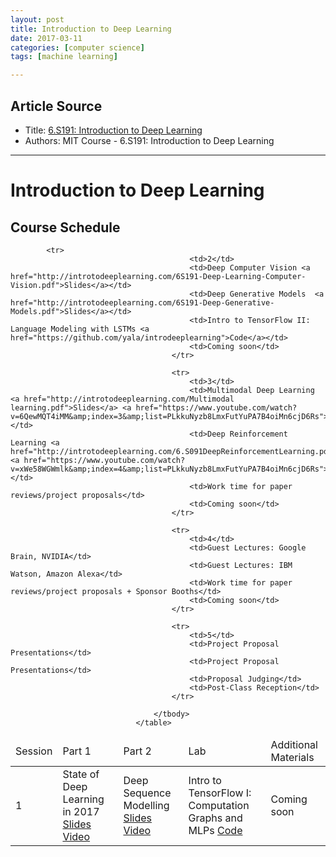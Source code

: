 ```yaml
---
layout: post
title: Introduction to Deep Learning
date: 2017-03-11
categories: [computer science]
tags: [machine learning]

---
```



## Article Source
* Title: [6.S191: Introduction to Deep Learning](http://introtodeeplearning.com/index.html)
* Authors: MIT Course - 6.S191: Introduction to Deep Learning

---


# Introduction to Deep Learning

## Course Schedule




<table>
                                    <tbody>
                                        </tbody><thead>
                                            <tr>
                                                <td>Session</td>
                                                <td>Part 1</td>
                                                <td>Part 2</td>
                                                <td>Lab</td>
                                                <td>Additional Materials</td>
                                            </tr>
                                        </thead>
                                        <tbody><tr>
                                            <td>1</td>
						<td>State of Deep Learning in 2017 <a href="http://introtodeeplearning.com/Lecture 1.pdf">Slides</a> <a href="https://www.youtube.com/watch?v=IgSuFYamZas&amp;list=PLkkuNyzb8LmxFutYuPA7B4oiMn6cjD6Rs">Video</a> </td>
                                            <td>Deep Sequence Modelling <a href="http://introtodeeplearning.com/Sequence Modeling.pdf">Slides</a> <a href="https://www.youtube.com/watch?v=zQxm3Upr3_I&amp;index=2&amp;list=PLkkuNyzb8LmxFutYuPA7B4oiMn6cjD6Rs">Video</a> </td>
                                            <td> Intro to TensorFlow I: Computation Graphs and MLPs <a href="https://github.com/yala/introdeeplearning">Code</a></td>
                                            <td>Coming soon</td>
                                        </tr>

            <tr>
                                            <td>2</td>
                                            <td>Deep Computer Vision <a href="http://introtodeeplearning.com/6S191-Deep-Learning-Computer-Vision.pdf">Slides</a></td>
                                            <td>Deep Generative Models  <a href="http://introtodeeplearning.com/6S191-Deep-Generative-Models.pdf">Slides</a></td>
                                            <td>Intro to TensorFlow II: Language Modeling with LSTMs <a href="https://github.com/yala/introdeeplearning">Code</a></td>
                                            <td>Coming soon</td>
                                        </tr>

                                        <tr>
                                            <td>3</td>
                                            <td>Multimodal Deep Learning <a href="http://introtodeeplearning.com/Multimodal learning.pdf">Slides</a> <a href="https://www.youtube.com/watch?v=6QewMQT4iMM&amp;index=3&amp;list=PLkkuNyzb8LmxFutYuPA7B4oiMn6cjD6Rs">Video</a>  </td>
                                            <td>Deep Reinforcement Learning <a href="http://introtodeeplearning.com/6.S091DeepReinforcementLearning.pdf">Slides</a> <a href="https://www.youtube.com/watch?v=xWe58WGWmlk&amp;index=4&amp;list=PLkkuNyzb8LmxFutYuPA7B4oiMn6cjD6Rs">Video</a></td>
                                            <td>Work time for paper reviews/project proposals</td>
                                            <td>Coming soon</td>
                                        </tr>

                                        <tr>
                                            <td>4</td>
                                            <td>Guest Lectures: Google Brain, NVIDIA</td>
                                            <td>Guest Lectures: IBM Watson, Amazon Alexa</td>
                                            <td>Work time for paper reviews/project proposals + Sponsor Booths</td>
                                            <td>Coming soon</td>
                                        </tr>

                                        <tr>
                                            <td>5</td>
                                            <td>Project Proposal Presentations</td>
                                            <td>Project Proposal Presentations</td>
                                            <td>Proposal Judging</td>
                                            <td>Post-Class Reception</td>
                                        </tr>

                                    </tbody>
                                </table>
</div>

